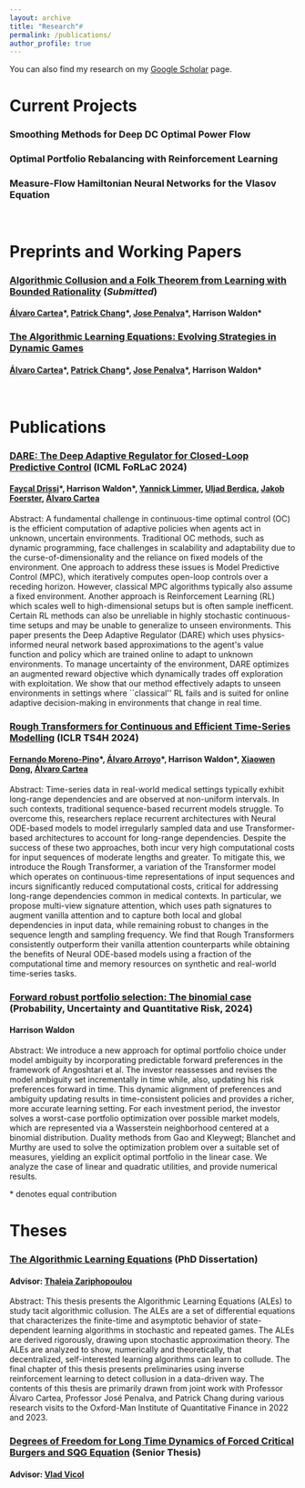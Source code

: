 ```yaml
---
layout: archive
title: "Research"#
permalink: /publications/
author_profile: true
---
```


You can also find my research on my [Google Scholar](https://scholar.google.com/citations?user=UZSXruoAAAAJ&hl=en&oi=ao) page.

Current Projects
======

### Smoothing Methods for Deep DC Optimal Power Flow

### Optimal Portfolio Rebalancing with Reinforcement Learning

### Measure-Flow Hamiltonian Neural Networks for the Vlasov Equation

<br />

Preprints and Working Papers
======

### **[Algorithmic Collusion and a Folk Theorem from Learning with Bounded Rationality](https://papers.ssrn.com/sol3/papers.cfm?abstract_id=4293831)** (*Submitted*)
#### [Álvaro Cartea](https://sites.google.com/site/alvarocartea/home)\*, [Patrick Chang](https://sites.google.com/view/patrickchang/home?authuser=1)\*, [Jose Penalva](https://www.josepenalva.com/)\*, **Harrison Waldon**\*
<!-- Abstract: We prove a Folk theorem when players with bounded rationality learn as they play a repeated potential game. We use a dynamic generalization of smooth fictitious play with bounded m-memory strategies to model learning with bounded rationality that is consistent with learning by algorithms. In a repeated potential game with perfect monitoring, we use this learning model to show that for any feasible and individually rational payoff profile, if players have sufficient memory, are sufficiently patient, and best respond with sufficiently few mistakes, then the players have a non-zero probability of learning an m-memory strategy profile that achieves an average payoff close to the specified payoff profile for an appropriate continuation game. Moreover, the strategy profile learned is an m-memory ε-subgame perfect equilibrium of the repeated game. This finding demonstrates that competition authorities are correct in their concern about algorithmic collusion. -->

### **[The Algorithmic Learning Equations: Evolving Strategies in Dynamic Games](https://papers.ssrn.com/sol3/papers.cfm?abstract_id=4175239)**
#### [Álvaro Cartea](https://sites.google.com/site/alvarocartea/home)\*, [Patrick Chang](https://sites.google.com/view/patrickchang/home?authuser=1)\*, [Jose Penalva](https://www.josepenalva.com/)\*, **Harrison Waldon**\*
<!-- Abstract: We introduce the algorithmic learning equations, a set of ordinary differential equations which characterizes the finite-time and asymptotic behavior of the stochastic interaction between state-dependent learning algorithms in dynamic games. Our framework allows for a variety of information and memory structures, including noisy, perfect, private, and public monitoring and for the possibility that players use distinct learning algorithms. We prove that play converges to a correlated equilibrium for a family of algorithms under correlated private signals. Finally, we apply our methodology in a repeated 2x2 prisoner's dilemma game with perfect monitoring. We show that algorithms can learn a reward-punishment mechanism to sustain tacit collusion. Additionally, we find that algorithms can also learn to coordinate in cycles of cooperation and defection. -->
<br />


Publications
======

### [DARE: The Deep Adaptive Regulator for Closed-Loop Predictive Control](https://openreview.net/forum?id=vTtldsicU9&referrer=%5Bthe%20profile%20of%20Fay%C3%A7al%20Drissi%5D(%2Fprofile%3Fid%3D~Fay%C3%A7al_Drissi1)) (ICML FoRLaC 2024)
#### [Fayçal Drissi](https://www.faycaldrissi.com/)\*, **Harrison Waldon**\*, [Yannick Limmer](https://scholar.google.com/citations?user=ArvBldAAAAAJ&hl=en), [Uljad Berdica](https://uljad.com/), [Jakob Foerster](https://www.jakobfoerster.com/), [Álvaro Cartea](https://sites.google.com/site/alvarocartea/home)

Abstract: A fundamental challenge in continuous-time optimal control (OC) is the efficient computation of adaptive policies when agents act in unknown, uncertain environments. Traditional OC methods, such as dynamic programming, face challenges in scalability and adaptability due to the curse-of-dimensionality and the reliance on fixed models of the environment. One approach to address these issues is Model Predictive Control (MPC), which iteratively computes open-loop controls over a receding horizon. However, classical MPC algorithms typically also assume a fixed environment. Another approach is Reinforcement Learning (RL) which scales well to high-dimensional setups but is often sample inefficent. Certain RL methods can also be unreliable in highly stochastic continuous-time setups and may be unable to generalize to unseen environments. This paper presents the Deep Adaptive Regulator (DARE) which uses physics-informed neural network based approximations to the agent's value function and policy which are trained online to adapt to unknown environments. To manage uncertainty of the environment, DARE optimizes an augmented reward objective which dynamically trades off exploration with exploitation. We show that our method effectively adapts to unseen environments in settings where ``classical'' RL fails and is suited for online adaptive decision-making in environments that change in real time.

### **[Rough Transformers for Continuous and Efficient Time-Series Modelling](https://arxiv.org/abs/2405.20799)** (ICLR TS4H 2024)
#### [Fernando Moreno-Pino](https://fmorenopino.github.io/)\*, [Álvaro Arroyo](https://scholar.google.co.uk/citations?user=P1qHzNYAAAAJ&hl=en)\*, **Harrison Waldon**\*, [Xiaowen Dong](https://web.media.mit.edu/~xdong/), [Álvaro Cartea](https://sites.google.com/site/alvarocartea/home)
Abstract: Time-series data in real-world medical settings typically exhibit long-range dependencies and are observed at non-uniform intervals. In such contexts, traditional sequence-based recurrent models struggle. To overcome this, researchers replace recurrent architectures with Neural ODE-based models to model irregularly sampled data and use Transformer-based architectures to account for long-range dependencies. Despite the success of these two approaches, both incur very high computational costs for input sequences of moderate lengths and greater. To mitigate this, we introduce the Rough Transformer, a variation of the Transformer model which operates on continuous-time representations of input sequences and incurs significantly reduced computational costs, critical for addressing long-range dependencies common in medical contexts. In particular, we propose multi-view signature attention, which uses path signatures to augment vanilla attention and to capture both local and global dependencies in input data, while remaining robust to changes in the sequence length and sampling frequency. We find that Rough Transformers consistently outperform their vanilla attention counterparts while obtaining the benefits of Neural ODE-based models using a fraction of the computational time and memory resources on synthetic and real-world time-series tasks.

### **[Forward robust portfolio selection: The binomial case](https://www.aimsciences.org/article/doi/10.3934/puqr.2024006)** (Probability, Uncertainty and Quantitative Risk, 2024)
#### **Harrison Waldon**
Abstract: We introduce a new approach for optimal portfolio choice under model ambiguity by incorporating predictable forward preferences in the framework of Angoshtari et al. The investor reassesses and revises the model ambiguity set incrementally in time while, also, updating his risk preferences forward in time. This dynamic alignment of preferences and ambiguity updating results in time-consistent policies and provides a richer, more accurate learning setting. For each investment period, the investor solves a worst-case portfolio optimization over possible market models, which are represented via a Wasserstein neighborhood centered at a binomial distribution. Duality methods from Gao and Kleywegt; Blanchet and Murthy are used to solve the optimization problem over a suitable set of measures, yielding an explicit optimal portfolio in the linear case. We analyze the case of linear and quadratic utilities, and provide numerical results.

\* denotes equal contribution
<br />

Theses
======

### [The Algorithmic Learning Equations](https://repositories.lib.utexas.edu/items/3405fbe2-c3ec-4f87-8bc6-526e54f6e4c2) (PhD Dissertation)
#### Advisor: [Thaleia Zariphopoulou](https://web.ma.utexas.edu/users/zariphop/)
Abstract: This thesis presents the Algorithmic Learning Equations (ALEs) to study tacit algorithmic collusion. The ALEs are a set of differential equations that characterizes the finite-time and asymptotic behavior of state-dependent learning algorithms in stochastic and repeated games. The ALEs are derived rigorously, drawing upon stochastic approximation theory. The ALEs are analyzed to show, numerically and theoretically, that decentralized, self-interested learning algorithms can learn to collude. The final chapter of this thesis presents preliminaries using inverse reinforcement learning to detect collusion in a data-driven way. The contents of this thesis are primarily drawn from joint work with Professor Álvaro Cartea, Professor José Penalva, and Patrick Chang during various research visits to the Oxford-Man Institute of Quantitative Finance in 2022 and 2023.


### [Degrees of Freedom for Long Time Dynamics of Forced Critical Burgers and SQG Equation](https://dataspace.princeton.edu/handle/88435/dsp0170795b28c) (Senior Thesis)
#### Advisor: [Vlad Vicol](https://cims.nyu.edu/~vicol/)


<!-- {% if site.author.googlescholar %}
  <div class="wordwrap">You can find my articles on <a href="{{site.author.googlescholar}}">my Google Scholar profile</a>.</div>
{% endif %}

{% include base_path %}

{% for post in site.publications reversed %}
  {% include archive-single.html %}
{% endfor %} -->
